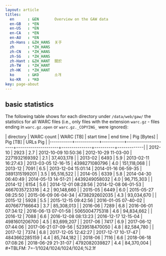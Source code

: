 ```yaml
---
layout: article
titles:
  en      : &EN       Overview on the GAW data
  en-GB   : *EN
  en-US   : *EN
  en-CA   : *EN
  en-AU   : *EN
  zh-Hans : &ZH_HANS  关于
  zh      : *ZH_HANS
  zh-CN   : *ZH_HANS
  zh-SG   : *ZH_HANS
  zh-Hant : &ZH_HANT  關於
  zh-TW   : *ZH_HANT
  zh-HK   : *ZH_HANT
  ko      : &KO       소개
  ko-KR   : *KO
key: page-about
---
```


## basic statistics

The following table shows for each directory under `/data/web/gaw/`
the statistics for all WARC files (i.e., only files with the extension
`warc.gz` - files ending in `warc.gz.open` or `warc.gz._COPYING_` were
ignored):

| directory | WARC count | WARC [TB] | start time          | end time            |   Pig [Bytes] | Pig [TB] | URLs Pig    |
|-----------+------------+-----------+---------------------+---------------------+---------------+----------+-------------|
|   2012-10 |       2923 |       2.7 | 2012-10-09 10:50:36 | 2012-10-29 11-03-00 | 2271932169392 |      2.1 | 37,403,178  |
|   2013-02 |       6493 |       5.9 | 2013-02-11 16:27:43 | 2013-03-05 12-16-15 | 4398271080796 |      4.0 | 151,118,068 |
|   2013-12 |       7091 |       6.5 | 2013-12-04 15:01:14 | 2014-01-16 06-59-35 | 3891315199201 |      3.5 | 95,516,522  |
|   2014-05 |       6339 |       5.8 | 2014-04-30 06:40:49 | 2014-05-13 14-51-21 | 4439249058032 |      4.0 | 96,715,303  |
|   2014-12 |       6154 |       5.6 | 2014-12-01 08:28:56 | 2014-12-08 06-01-53 | 4667035723316 |      4.2 | 90,148,660  |
|   2015-05 |       6449 |       6.0 | 2015-05-27 08:25:50 | 2015-06-09 06-04-34 | 4738292602035 |      4.3 | 93,034,670  |
|   2015-12 |       5928 |       5.5 | 2015-12-15 09:42:56 | 2016-01-05 07-40-02 | 4076677166643 |      3.7 | 85,308,013  |
|   2016-06 |       7289 |       6.8 | 2016-06-01 07:34:12 | 2016-06-13 07-01-58 | 5065004775318 |      4.6 | 94,834,662  |
|   2016-12 |       7088 |       6.6 | 2016-12-08 08:13:23 | 2016-12-17 12-15-04 | 4981601206700 |      4.5 | 83,699,207  |
|   2017-06 |       7417 |       6.9 | 2017-06-12 07:44:06 | 2017-06-21 07-09-56 | 5239518470050 |      4.8 | 82,584,780  |
|   2017-12 |       7374 |       6.8 | 2017-12-05 12:42:27 | 2017-12-17 10-17-47 | 4843662285159 |      4.4 | 85,744,182  |
|   2018-06 |       7116 |       6.6 | 2018-06-18 07:08:26 | 2018-06-29 21-31-07 | 4792082039827 |      4.4 | 84,370,004  |
#+TBLFM: $7=$-1/1024/1024/1024/1024;%2.1f
